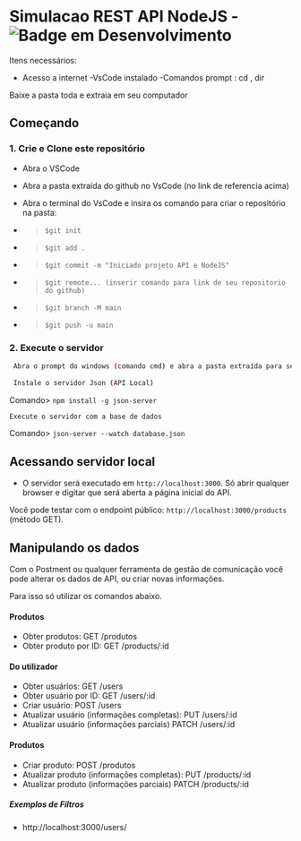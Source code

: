 # Simulacao REST API NodeJS   -  ![Badge em Desenvolvimento](http://img.shields.io/static/v1?label=STATUS&message=%20CONCLUÍDO&color=GREEN&style=for-the-badge)



Itens necessários:
- Acesso a internet
-VsCode instalado
-Comandos prompt : cd , dir 


Baixe a pasta toda e extraia em seu computador

## Começando

### 1. Crie e Clone este repositório

* Abra o VSCode 
* Abra a pasta extraída do github no VsCode (no link de referencia acima)
* Abra o terminal do VsCode e insira os comando para criar o repositório na pasta:

* > `$git init`
* > `$git add .`
* > `$git commit -m "Iniciado projeto API e NodeJS"`
* > `$git remote... (inserir comando para link de seu repositorio do github)`
* > `$git branch -M main`
* > `$git push -u main`


### 2. Execute o servidor

```bash
 Abra o prompt do windows (comando cmd) e abra a pasta extraída para seu computador (utilize o comando cd)
 
 Instale o servidor Json (API Local)
 ```
  Comando> `npm install -g json-server`

  ```bash
  Execute o servidor com a base de dados
  ```

  Comando> `json-server --watch database.json`

## Acessando servidor local


- O servidor será executado em `http://localhost:3000`. Só abrir qualquer browser e digitar que será aberta a página inicial do API.

Você pode testar com o endpoint público: `http://localhost:3000/products` (método GET).

## Manipulando os dados
Com o Postment ou qualquer ferramenta de gestão de comunicação você pode alterar os dados de API, ou criar novas informações.

Para isso só utilizar os comandos abaixo.


#### Produtos

- Obter produtos: GET /produtos
- Obter produto por ID: GET /products/:id

#### Do utilizador

- Obter usuários: GET /users
- Obter usuário por ID: GET /users/:id
- Criar usuário: POST /users
- Atualizar usuário (informações completas): PUT /users/:id
- Atualizar usuário (informações parciais) PATCH /users/:id

#### Produtos
- Criar produto: POST /produtos
- Atualizar produto (informações completas): PUT /products/:id
- Atualizar produto (informações parciais) PATCH /products/:id


##### Exemplos de Filtros
- http://localhost:3000/users/
